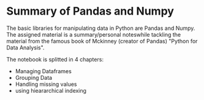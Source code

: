 # Summary of Pandas and Numpy

The basic libraries for manipulating data in Python are Pandas and Numpy. The assigned 
material is a summary/personal noteswhile tackling the material from the famous book
of Mckinney (creator of Pandas) "Python for Data Analysis".

The notebook is splitted in 4 chapters:

- Managing Dataframes
- Grouping Data
- Handling missing values
- using hieararchical indexing



 
